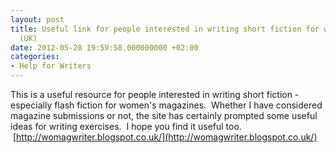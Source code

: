 ```yaml
---
layout: post
title: Useful link for people interested in writing short fiction for women's magazines
  (UK)
date: 2012-05-28 19:59:58.000000000 +02:00
categories:
- Help for Writers
---
```


This is a useful resource for people interested in writing short fiction - especially flash fiction for women's magazines.  Whether I have considered magazine submissions or not, the site has certainly prompted some useful ideas for writing exercises.  I hope you find it useful too.  [http://womagwriter.blogspot.co.uk/](http://womagwriter.blogspot.co.uk/)
